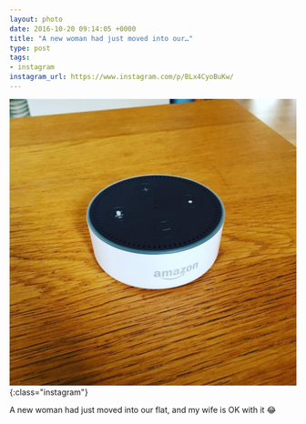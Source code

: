```yaml
---
layout: photo
date: 2016-10-20 09:14:05 +0000
title: "A new woman had just moved into our…"
type: post
tags:
- instagram
instagram_url: https://www.instagram.com/p/BLx4CyoBuKw/
---
```


![Instagram - BLx4CyoBuKw](/img/BLx4CyoBuKw.jpg){:class="instagram"}

A new woman had just moved into our flat, and my wife is OK with it 😂
